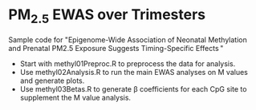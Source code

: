 # PM<sub>2.5</sub> EWAS over Trimesters
Sample code for "Epigenome-Wide Association of Neonatal Methylation and Prenatal PM2.5 Exposure Suggests Timing-Specific Effects "
- Start with methyl01Preproc.R to preprocess the data for analysis.
- Use methyl02Analysis.R to run the main EWAS analyses on M values and generate plots.
- Use methyl03Betas.R to generate β coefficients for each CpG site to supplement the M value analysis.
